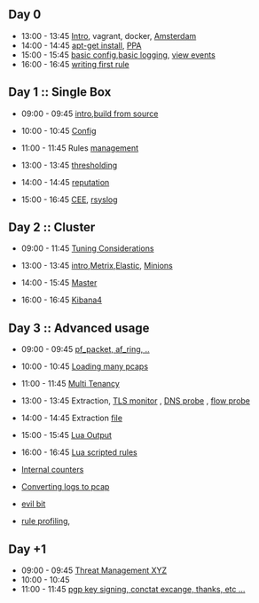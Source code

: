 
## Day 0

* 13:00 - 13:45 [Intro](/suricata/day_intro/README.md), vagrant, docker, [Amsterdam](/suricata/day_intro/Amsterdam.md)
* 14:00 - 14:45 [apt-get install](/suricata/day_intro/AptGetInstall.md), [PPA](/suricata/day_intro/AptGetInstallPPA.md)
* 15:00 - 15:45 [basic config](/suricata/day_intro/BasicConf.md),[basic logging](/suricata/day_intro/BasicLogging.md), [view events](/suricata/day_intro/EveView.md)
* 16:00 - 16:45 [writing first rule](/suricata/day_intro/SimpleRule.md)


## Day 1 :: Single Box

* 09:00 - 09:45 [intro](/suricata/day_1/README.md),[build from source](/suricata/day_1/BuildFromSource.md)
* 10:00 - 10:45 [Config](/suricata/day_1/SingleHostConfig.md)
* 11:00 - 11:45 Rules [management](/suricata/day_1/RuleManagement.md)



* 13:00 - 13:45 [thresholding](/suricata/day_1/RuleThresholding.md)
* 14:00 - 14:45 [reputation](/suricata/day_1/Reputation.md)
* 15:00 - 16:45 [CEE](/suricata/day_1/CEE.md), [rsyslog](/suricata/day_1/rsyslog.md)


## Day 2 :: Cluster

* 09:00 - 11:45 [Tuning Considerations](/suricata/day_1/SingleBoxtuning.md)




* 13:00 - 13:45 [intro](/suricata/day_2/README.md),[Metrix](/suricata/day_2/SetUpMetrics.md),[Elastic](/suricata/day_2/SetUpElastic.md), [Minions](/suricata/day_2/SetUpMinions.md)
* 14:00 - 15:45 [Master](/suricata/day_2/SetUpMaster.md)
* 16:00 - 16:45 [Kibana4](/suricata/day_2/Kibana4.md)


## Day 3 :: Advanced usage

* 09:00 - 09:45 [pf_packet, af_ring, ..](/suricata/day_3/NICAccess.md)  
* 10:00 - 10:45 [Loading many pcaps](/suricata/day_3/LoadPcaps.md)
* 11:00 - 11:45 [Multi Tenancy](/suricata/day_3/MultiTenancy.md)



* 13:00 - 13:45 Extraction, [TLS monitor](/suricata/day_1/TLSMonitor.md) , [DNS probe](/suricata/day_1/DNSProbe.md) , [flow probe](/suricata/day_1/FlowProbe.md)
* 14:00 - 14:45 Extraction [file](/suricata/day_1/FileExtraction.md)   
* 15:00 - 15:45 [Lua Output](/suricata/day_3/LuaOutput.md)
* 16:00 - 16:45 [Lua scripted rules](/suricata/day_3/LuaRules.md)



* [Internal counters](/suricata/day_3/DumpCounters.md)
* [Converting logs to pcap](/suricata/day_3/Eve2Pcap.md)
* [evil bit](/suricata/day_3/EvilBit.md)
* [rule profiling](/suricata/day_1/RuleProfiling.md),


## Day +1

* 09:00 - 09:45 [Threat Management XYZ]()
* 10:00 - 10:45
* 11:00 - 11:45 [pgp key signing, conctat excange, thanks, etc ...]()
